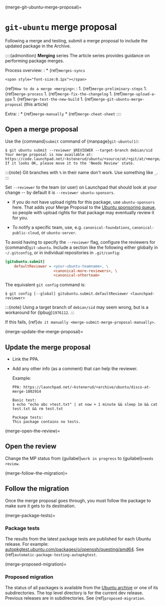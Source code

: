 (merge-git-ubuntu-merge-proposal)=
# `git-ubuntu` merge proposal

Following a merge and testing, submit a merge proposal to include the updated package in the Archive.

::::{admonition} **Merging** series
The article series provides guidance on performing package merges.

Process overview:
:   * {ref}`merges-syncs`

```{raw} html
<span style="font-size:0.1px"></span>
```

{ref}`How to do a merge <merging>`:
:   1. {ref}`merge-preliminary-steps`
    1. {ref}`merge-process`
    1. {ref}`merge-fix-the-changelog`
    1. {ref}`merge-upload-a-ppa`
    1. {ref}`merge-test-the-new-build`
    1. {ref}`merge-git-ubuntu-merge-proposal` (this article)

Extra:
:   * {ref}`merge-manually`
    * {ref}`merge-cheat-sheet`
::::


## Open a merge proposal

Use the {command}`submit` command of {manpage}`git-ubuntu(1)`:

```none
$ git ubuntu submit --reviewer $REVIEWER --target-branch debian/sid
Your merge proposal is now available at: https://code.launchpad.net/~kstenerud/ubuntu/+source/at/+git/at/+merge/358655
If it looks OK, please move it to the 'Needs Review' state.
```

:::{note}
Git branches with `%` in their name don't work. Use something like `_`.
:::

Set `--reviewer` to the team (or user) on Launchpad that should look at your change -- by default it is `--reviewer ubuntu-sponsors`.

* If you do not have upload rights for this package, use `ubuntu-sponsors` here. That adds your Merge Proposal to the
  [Ubuntu sponsoring queue](http://sponsoring-reports.ubuntu.com/general.html), so people with upload rights for that package may eventually review it for you.

* To notify a specific team, use, e.g. `canonical-foundations`, `canonical-public-cloud`, or `ubuntu-server`.

To avoid having to specify the `--reviewer` flag, configure the reviewers for {command}`git-ubuntu`. Include a section like the following either globally in `~/.gitconfig`, or in individual repositories in `.git/config`:

```ini
[gitubuntu.submit]
    defaultReviewer = <your-ubuntu-teamname>, \
                      <canonical-more-reviewers>, \
                      <canonical-otherteam>
```

The equivalent `git config` command is:

```none
$ git config [--global] gitubuntu.submit.defaultReviewer <launchpad-reviewer>
```

:::{note}
Using a target branch of `debian/sid` may seem wrong, but is a workaround for {lpbug}`1976112`.
:::

If this fails, {ref}`do it manually <merge-submit-merge-proposal-manually>`.


(merge-update-the-merge-proposal)=
## Update the merge proposal

* Link the PPA.

* Add any other info (as a comment) that can help the reviewer.

  Example:

  ```
  PPA: https://launchpad.net/~kstenerud/+archive/ubuntu/disco-at-merge-1802914

  Basic test:
  $ echo "echo abc >test.txt" | at now + 1 minute && sleep 1m && cat test.txt && rm test.txt

  Package tests:
  This package contains no tests.
  ```

(merge-open-the-review)=
## Open the review

Change the MP status from {guilabel}`work in progress` to {guilabel}`needs review`.


(merge-follow-the-migration)=
## Follow the migration

Once the merge proposal goes through, you must follow the package to make sure it gets to its destination.


(merge-package-tests)=
### Package tests

The results from the latest package tests are published for each Ubuntu release. For example: [autopkgtest.ubuntu.com/packages/o/openssh/questing/amd64](http://autopkgtest.ubuntu.com/packages/o/openssh/questing/amd64). See {ref}`automatic-package-testing-autopkgtest`.


(merge-proposed-migration)=
### Proposed migration

The status of all packages is available from the [Ubuntu archive](https://ubuntu-archive-team.ubuntu.com/proposed-migration/) or one of its subdirectories. The top level directory is for the current dev release. Previous releases are in subdirectories. See {ref}`proposed-migration`.
